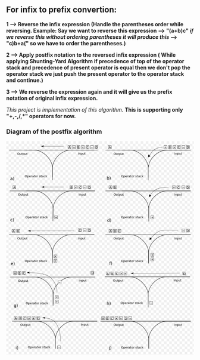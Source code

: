 ## For infix to prefix convertion:

**1 --> Reverse the infix expression (Handle the parentheses order while reversing. Example: Say we want to reverse this expression --> "(a+b)c" *if we reverse this without ordering parentheses it will produce this* --> "c)b+a(" so we have to order the parentheses.)**

**2 --> Apply postfix notation to the reversed infix expression ( While applying Shunting-Yard Algorithm if precedence of top of the operator stack and precedence of present operator is equal then we don't pop the operator stack we just push the present operator to the operator stack and continue.)**

**3 --> We reverse the expression again and it will give us the prefix notation of original infix expression.**

*This project is implementation of this algorithm.*
**This is supporting only **"+,-,/,*"** operators for now.**

### Diagram of the postfix algorithm
![alt text](images/diagram_of_postfix.png)
